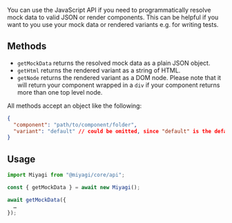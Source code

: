 You can use the JavaScript API if you need to programmatically resolve mock data to valid JSON or render components.
This can be helpful if you want to you use your mock data or rendered variants e.g. for writing tests.

## Methods

- `getMockData` returns the resolved mock data as a plain JSON object.
- `getHtml` returns the rendered variant as a string of HTML.
- `getNode` returns the rendered variant as a DOM node. Please note that it will return your component wrapped in a `div` if your component returns more than one top level node.

All methods accept an object like the following:

```json
{
  "component": "path/to/component/folder",
  "variant": "default" // could be omitted, since "default" is the default
}
```

## Usage

```js
import Miyagi from "@miyagi/core/api";

const { getMockData } = await new Miyagi();

await getMockData({
  …
});
```
